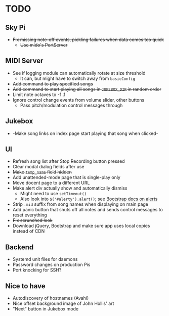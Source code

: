 # TODO

## Sky Pi
* ~~Fix missing note-off events, pickling failures when data comes too quick~~
    * ~~Use mido's PortServer~~

## MIDI Server
* See if logging module can automatically rotate at size threshold
    * It can, but might have to switch away from `basicConfig`
* ~~Add command to play specified songs~~
* ~~Add command to start playing all songs in `JUKEBOX_DIR` in random order~~
* Limit note octaves to -1..1
* Ignore control change events from volume slider, other buttons
    * Pass pitch/modulation control messages through

## Jukebox
* -Make song links on index page start playing that song when clicked-

## UI
* Refresh song list after Stop Recording button pressed
* Clear modal dialog fields after use
* ~~Make `temp_name` field hidden~~
* Add unattended-mode page that is single-play only
* Move docent page to a different URL
* Make alert div actually show and automatically dismiss
    * Might need to use `setTimeout()`
    * Also look into `$('#alerty').alert()`; see [Bootstrap docs on alerts](https://getbootstrap.com/docs/4.0/components/alerts/)
* Strip `.mid` suffix from song names when displaying on main page
* Add panic button that shuts off all notes and sends control messages to reset everything
* ~~Fix scrunched look~~
* Download jQuery, Bootstrap and make sure app uses local copies instead of CDN

## Backend
* Systemd unit files for daemons
* Password changes on production Pis
* Port knocking for SSH?

## Nice to have
* Autodiscovery of hostnames (Avahi)
* Nice offset background image of John Hollis' art
* "Next" button in Jukebox mode
